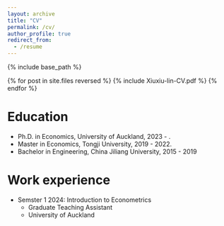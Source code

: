 ```yaml
---
layout: archive
title: "CV"
permalink: /cv/
author_profile: true
redirect_from:
  - /resume
---
```


{% include base_path %}

{% for post in site.files reversed %}
  {% include Xiuxiu-lin-CV.pdf %}
{% endfor %}

Education
======
* Ph.D. in Economics, University of Auckland, 2023 - .
* Master in Economics, Tongji University, 2019 - 2022.
* Bachelor in Engineering, China Jiliang University, 2015 - 2019

Work experience
======
* Semster 1 2024: Introduction to Econometrics
  * Graduate Teaching Assistant
  * University of Auckland

  
